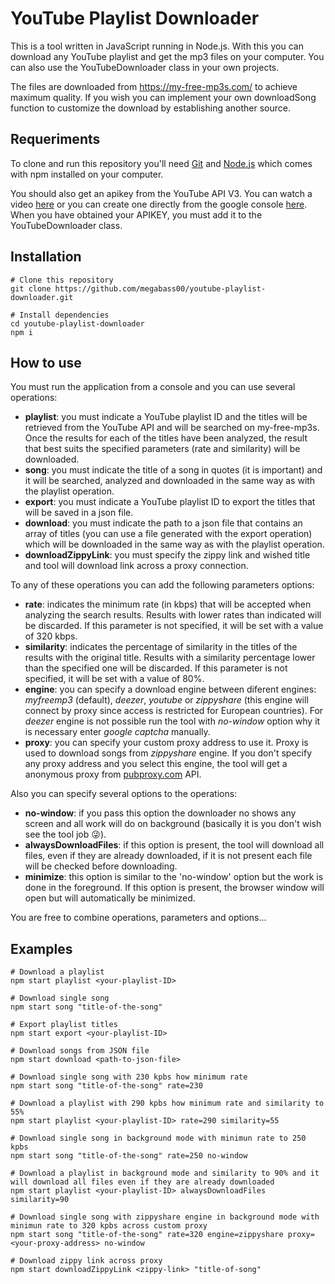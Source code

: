 # YouTube Playlist Downloader

This is a tool written in JavaScript running in Node.js. With this you can download any YouTube playlist and get the mp3 files on your computer. You can also use the YouTubeDownloader class in your own projects.

The files are downloaded from https://my-free-mp3s.com/ to achieve maximum quality. If you wish you can implement your own downloadSong function to customize the download by establishing another source.

## Requeriments

To clone and run this repository you'll need [Git](https://git-scm.com/) and [Node.js](https://nodejs.org/) which comes with npm installed on your computer.

You should also get an apikey from the YouTube API V3. You can watch a video [here](https://www.youtube.com/watch?v=3jZ5vnv-LZc) or you can create one directly from the google console [here](https://console.developers.google.com). When you have obtained your APIKEY, you must add it to the YouTubeDownloader class.

## Installation

```
# Clone this repository
git clone https://github.com/megabass00/youtube-playlist-downloader.git

# Install dependencies
cd youtube-playlist-downloader
npm i
```

## How to use

You must run the application from a console and you can use several operations:

- **playlist**: you must indicate a YouTube playlist ID and the titles will be retrieved from the YouTube API and will be searched on my-free-mp3s. Once the results for each of the titles have been analyzed, the result that best suits the specified parameters (rate and similarity) will be downloaded.
- **song**: you must indicate the title of a song in quotes (it is important) and it will be searched, analyzed and downloaded in the same way as with the playlist operation.
- **export**: you must indicate a YouTube playlist ID to export the titles that will be saved in a json file.
- **download**: you must indicate the path to a json file that contains an array of titles (you can use a file generated with the export operation) which will be downloaded in the same way as with the playlist operation.
- **downloadZippyLink**: you must specify the zippy link and wished title and tool will download link across a proxy connection.

To any of these operations you can add the following parameters options:

- **rate**: indicates the minimum rate (in kbps) that will be accepted when analyzing the search results. Results with lower rates than indicated will be discarded. If this parameter is not specified, it will be set with a value of 320 kbps.
- **similarity**: indicates the percentage of similarity in the titles of the results with the original title. Results with a similarity percentage lower than the specified one will be discarded. If this parameter is not specified, it will be set with a value of 80%.
- **engine**: you can specify a download engine between diferent engines: _myfreemp3_ (default), _deezer_, _youtube_ or _zippyshare_ (this engine will connect by proxy since access is restricted for European countries). For _deezer_ engine is not possible run the tool with _no-window_ option why it is necessary enter _google captcha_ manually.
- **proxy**: you can specify your custom proxy address to use it. Proxy is used to download songs from _zippyshare_ engine. If you don't specify any proxy address and you select this engine, the tool will get a anonymous proxy from [pubproxy.com](http:pubproxy.com) API.

Also you can specify several options to the operations:

- **no-window**: if you pass this option the downloader no shows any screen and all work will do on background (basically it is you don't wish see the tool job :stuck_out_tongue_winking_eye:).
- **alwaysDownloadFiles**: if this option is present, the tool will download all files, even if they are already downloaded, if it is not present each file will be checked before downloading.
- **minimize**: this option is similar to the 'no-window' option but the work is done in the foreground. If this option is present, the browser window will open but will automatically be minimized.

You are free to combine operations, parameters and options...

## Examples

```
# Download a playlist
npm start playlist <your-playlist-ID>

# Download single song
npm start song "title-of-the-song"

# Export playlist titles
npm start export <your-playlist-ID>

# Download songs from JSON file
npm start download <path-to-json-file>

# Download single song with 230 kpbs how minimum rate
npm start song "title-of-the-song" rate=230

# Download a playlist with 290 kpbs how minimum rate and similarity to 55%
npm start playlist <your-playlist-ID> rate=290 similarity=55

# Download single song in background mode with minimun rate to 250 kpbs
npm start song "title-of-the-song" rate=250 no-window

# Download a playlist in background mode and similarity to 90% and it will download all files even if they are already downloaded
npm start playlist <your-playlist-ID> alwaysDownloadFiles similarity=90

# Download single song with zippyshare engine in background mode with minimun rate to 320 kpbs across custom proxy
npm start song "title-of-the-song" rate=320 engine=zippyshare proxy=<your-proxy-address> no-window

# Download zippy link across proxy
npm start downloadZippyLink <zippy-link> "title-of-song"
```
